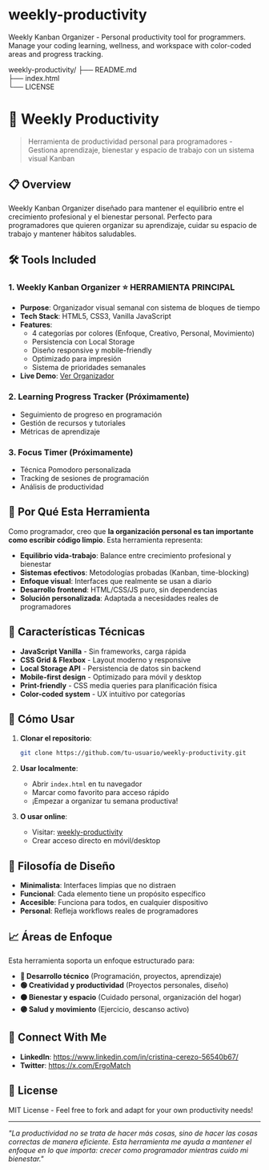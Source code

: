 # weekly-productivity
Weekly Kanban Organizer - Personal productivity tool for programmers. Manage your coding learning, wellness, and workspace with color-coded areas and progress tracking.

weekly-productivity/
├── README.md      
├── index.html        
└── LICENSE          

# 📅 Weekly Productivity

> Herramienta de productividad personal para programadores - Gestiona aprendizaje, bienestar y espacio de trabajo con un sistema visual Kanban

## 📋 Overview

Weekly Kanban Organizer diseñado para mantener el equilibrio entre el crecimiento profesional y el bienestar personal. Perfecto para programadores que quieren organizar su aprendizaje, cuidar su espacio de trabajo y mantener hábitos saludables.

## 🛠️ Tools Included

### 1. Weekly Kanban Organizer ⭐ **HERRAMIENTA PRINCIPAL**
- **Purpose**: Organizador visual semanal con sistema de bloques de tiempo
- **Tech Stack**: HTML5, CSS3, Vanilla JavaScript
- **Features**: 
  - 4 categorías por colores (Enfoque, Creativo, Personal, Movimiento)
  - Persistencia con Local Storage
  - Diseño responsive y mobile-friendly  
  - Optimizado para impresión
  - Sistema de prioridades semanales
- **Live Demo**: [Ver Organizador](https://tu-usuario.github.io/weekly-productivity/)

### 2. Learning Progress Tracker (Próximamente)
- Seguimiento de progreso en programación
- Gestión de recursos y tutoriales
- Métricas de aprendizaje

### 3. Focus Timer (Próximamente)  
- Técnica Pomodoro personalizada
- Tracking de sesiones de programación
- Análisis de productividad

## 🎯 Por Qué Esta Herramienta

Como programador, creo que **la organización personal es tan importante como escribir código limpio**. Esta herramienta representa:

- **Equilibrio vida-trabajo**: Balance entre crecimiento profesional y bienestar
- **Sistemas efectivos**: Metodologías probadas (Kanban, time-blocking)
- **Enfoque visual**: Interfaces que realmente se usan a diario
- **Desarrollo frontend**: HTML/CSS/JS puro, sin dependencias
- **Solución personalizada**: Adaptada a necesidades reales de programadores

## 🔧 Características Técnicas

- **JavaScript Vanilla** - Sin frameworks, carga rápida
- **CSS Grid & Flexbox** - Layout moderno y responsive
- **Local Storage API** - Persistencia de datos sin backend
- **Mobile-first design** - Optimizado para móvil y desktop
- **Print-friendly** - CSS media queries para planificación física
- **Color-coded system** - UX intuitivo por categorías

## 📱 Cómo Usar

1. **Clonar el repositorio**:
   ```bash
   git clone https://github.com/tu-usuario/weekly-productivity.git
   ```

2. **Usar localmente**:
   - Abrir `index.html` en tu navegador
   - Marcar como favorito para acceso rápido
   - ¡Empezar a organizar tu semana productiva!

3. **O usar online**:
   - Visitar: [weekly-productivity](https://tu-usuario.github.io/weekly-productivity/)
   - Crear acceso directo en móvil/desktop

## 🎨 Filosofía de Diseño

- **Minimalista**: Interfaces limpias que no distraen
- **Funcional**: Cada elemento tiene un propósito específico
- **Accesible**: Funciona para todos, en cualquier dispositivo
- **Personal**: Refleja workflows reales de programadores

## 📈 Áreas de Enfoque

Esta herramienta soporta un enfoque estructurado para:

- **🔵 Desarrollo técnico** (Programación, proyectos, aprendizaje)
- **🟢 Creatividad y productividad** (Proyectos personales, diseño)
- **🟠 Bienestar y espacio** (Cuidado personal, organización del hogar)
- **🟣 Salud y movimiento** (Ejercicio, descanso activo)

## 🤝 Connect With Me

- **LinkedIn**: https://www.linkedin.com/in/cristina-cerezo-56540b67/
- **Twitter**: https://x.com/ErgoMatch

## 📝 License

MIT License - Feel free to fork and adapt for your own productivity needs!

---

*"La productividad no se trata de hacer más cosas, sino de hacer las cosas correctas de manera eficiente. Esta herramienta me ayuda a mantener el enfoque en lo que importa: crecer como programador mientras cuido mi bienestar."*
